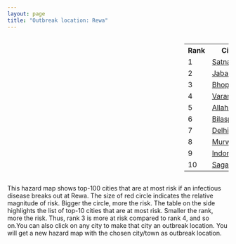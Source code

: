 ```yaml
---
layout: page
title: "Outbreak location: Rewa"
---
```

<div style="width: 100%; overflow: auto;">
<div style="width: 75%; float: left;">
<div id="mapid">
<script src="https://buda-magenta.github.io/hazard_map/load_map.js"></script>

<script>
var marker_outbreak = L.marker([24.759267, 81.655000],{"autoPan": true}).addTo(map); marker_outbreak.bindTooltip("Rewa").openTooltip();

var circle_1 = L.circle([24.500000, 81.000000], {"pane": "markerPane", "color": "red", "fill": true, "fillOpacity": 0.2, "fillRule": "evenodd", "lineCap": "round", "lineJoin": "round", "opacity": 1.0, "radius": 88719, "stroke": true, "weight": 3}).addTo(map);
circle_1.bindTooltip("Satna<br>rank: 1<br>hazard index: 0.088720")
circle_1.bindPopup('<a href="https://buda-magenta.github.io/hazard_map/Satna">Satna</a>')

var circle_2 = L.circle([23.160894, 79.949770], {"pane": "markerPane", "color": "red", "fill": true, "fillOpacity": 0.2, "fillRule": "evenodd", "lineCap": "round", "lineJoin": "round", "opacity": 1.0, "radius": 56392, "stroke": true, "weight": 3}).addTo(map);
circle_2.bindTooltip("Jabalpur<br>rank: 2<br>hazard index: 0.056392")
circle_2.bindPopup('<a href="https://buda-magenta.github.io/hazard_map/Jabalpur">Jabalpur</a>')

var circle_3 = L.circle([23.258486, 77.401989], {"pane": "markerPane", "color": "red", "fill": true, "fillOpacity": 0.2, "fillRule": "evenodd", "lineCap": "round", "lineJoin": "round", "opacity": 1.0, "radius": 38099, "stroke": true, "weight": 3}).addTo(map);
circle_3.bindTooltip("Bhopal<br>rank: 3<br>hazard index: 0.038100")
circle_3.bindPopup('<a href="https://buda-magenta.github.io/hazard_map/Bhopal">Bhopal</a>')

var circle_4 = L.circle([25.335649, 83.007629], {"pane": "markerPane", "color": "red", "fill": true, "fillOpacity": 0.2, "fillRule": "evenodd", "lineCap": "round", "lineJoin": "round", "opacity": 1.0, "radius": 25220, "stroke": true, "weight": 3}).addTo(map);
circle_4.bindTooltip("Varanasi<br>rank: 4<br>hazard index: 0.025220")
circle_4.bindPopup('<a href="https://buda-magenta.github.io/hazard_map/Varanasi">Varanasi</a>')

var circle_5 = L.circle([25.438130, 81.833800], {"pane": "markerPane", "color": "red", "fill": true, "fillOpacity": 0.2, "fillRule": "evenodd", "lineCap": "round", "lineJoin": "round", "opacity": 1.0, "radius": 25186, "stroke": true, "weight": 3}).addTo(map);
circle_5.bindTooltip("Allahabad<br>rank: 5<br>hazard index: 0.025186")
circle_5.bindPopup('<a href="https://buda-magenta.github.io/hazard_map/Allahabad">Allahabad</a>')

var circle_6 = L.circle([22.383333, 82.133333], {"pane": "markerPane", "color": "red", "fill": true, "fillOpacity": 0.2, "fillRule": "evenodd", "lineCap": "round", "lineJoin": "round", "opacity": 1.0, "radius": 22315, "stroke": true, "weight": 3}).addTo(map);
circle_6.bindTooltip("Bilaspur<br>rank: 6<br>hazard index: 0.022315")
circle_6.bindPopup('<a href="https://buda-magenta.github.io/hazard_map/Bilaspur">Bilaspur</a>')

var circle_7 = L.circle([28.651718, 77.221939], {"pane": "markerPane", "color": "red", "fill": true, "fillOpacity": 0.2, "fillRule": "evenodd", "lineCap": "round", "lineJoin": "round", "opacity": 1.0, "radius": 18864, "stroke": true, "weight": 3}).addTo(map);
circle_7.bindTooltip("Delhi<br>rank: 7<br>hazard index: 0.018864")
circle_7.bindPopup('<a href="https://buda-magenta.github.io/hazard_map/Delhi">Delhi</a>')

var circle_8 = L.circle([23.833962, 80.392456], {"pane": "markerPane", "color": "red", "fill": true, "fillOpacity": 0.2, "fillRule": "evenodd", "lineCap": "round", "lineJoin": "round", "opacity": 1.0, "radius": 16297, "stroke": true, "weight": 3}).addTo(map);
circle_8.bindTooltip("Murwara<br>rank: 8<br>hazard index: 0.016298")
circle_8.bindPopup('<a href="https://buda-magenta.github.io/hazard_map/Murwara">Murwara</a>')

var circle_9 = L.circle([22.720362, 75.868200], {"pane": "markerPane", "color": "red", "fill": true, "fillOpacity": 0.2, "fillRule": "evenodd", "lineCap": "round", "lineJoin": "round", "opacity": 1.0, "radius": 8820, "stroke": true, "weight": 3}).addTo(map);
circle_9.bindTooltip("Indore<br>rank: 9<br>hazard index: 0.008821")
circle_9.bindPopup('<a href="https://buda-magenta.github.io/hazard_map/Indore">Indore</a>')

var circle_10 = L.circle([23.809612, 78.759114], {"pane": "markerPane", "color": "red", "fill": true, "fillOpacity": 0.2, "fillRule": "evenodd", "lineCap": "round", "lineJoin": "round", "opacity": 1.0, "radius": 7029, "stroke": true, "weight": 3}).addTo(map);
circle_10.bindTooltip("Sagar<br>rank: 10<br>hazard index: 0.007030")
circle_10.bindPopup('<a href="https://buda-magenta.github.io/hazard_map/Sagar">Sagar</a>')

var circle_11 = L.circle([26.055318, 82.993139], {"pane": "markerPane", "color": "red", "fill": true, "fillOpacity": 0.2, "fillRule": "evenodd", "lineCap": "round", "lineJoin": "round", "opacity": 1.0, "radius": 6515, "stroke": true, "weight": 3}).addTo(map);
circle_11.bindTooltip("Nizamabad<br>rank: 11<br>hazard index: 0.006515")
circle_11.bindPopup('<a href="https://buda-magenta.github.io/hazard_map/Nizamabad">Nizamabad</a>')

var circle_12 = L.circle([24.197443, 82.666145], {"pane": "markerPane", "color": "red", "fill": true, "fillOpacity": 0.2, "fillRule": "evenodd", "lineCap": "round", "lineJoin": "round", "opacity": 1.0, "radius": 4913, "stroke": true, "weight": 3}).addTo(map);
circle_12.bindTooltip("Singrauli<br>rank: 12<br>hazard index: 0.004914")
circle_12.bindPopup('<a href="https://buda-magenta.github.io/hazard_map/Singrauli">Singrauli</a>')

var circle_13 = L.circle([24.935635, 82.647701], {"pane": "markerPane", "color": "red", "fill": true, "fillOpacity": 0.2, "fillRule": "evenodd", "lineCap": "round", "lineJoin": "round", "opacity": 1.0, "radius": 4641, "stroke": true, "weight": 3}).addTo(map);
circle_13.bindTooltip("Mirzapur<br>rank: 13<br>hazard index: 0.004642")
circle_13.bindPopup('<a href="https://buda-magenta.github.io/hazard_map/Mirzapur">Mirzapur</a>')

var circle_14 = L.circle([27.209822, 79.048137], {"pane": "markerPane", "color": "red", "fill": true, "fillOpacity": 0.2, "fillRule": "evenodd", "lineCap": "round", "lineJoin": "round", "opacity": 1.0, "radius": 4461, "stroke": true, "weight": 3}).addTo(map);
circle_14.bindTooltip("Mainpuri<br>rank: 14<br>hazard index: 0.004462")
circle_14.bindPopup('<a href="https://buda-magenta.github.io/hazard_map/Mainpuri">Mainpuri</a>')

var circle_15 = L.circle([26.460914, 80.321759], {"pane": "markerPane", "color": "red", "fill": true, "fillOpacity": 0.2, "fillRule": "evenodd", "lineCap": "round", "lineJoin": "round", "opacity": 1.0, "radius": 4318, "stroke": true, "weight": 3}).addTo(map);
circle_15.bindTooltip("Kanpur<br>rank: 15<br>hazard index: 0.004319")
circle_15.bindPopup('<a href="https://buda-magenta.github.io/hazard_map/Kanpur">Kanpur</a>')

var circle_16 = L.circle([21.170200, 72.831100], {"pane": "markerPane", "color": "red", "fill": true, "fillOpacity": 0.2, "fillRule": "evenodd", "lineCap": "round", "lineJoin": "round", "opacity": 1.0, "radius": 4179, "stroke": true, "weight": 3}).addTo(map);
circle_16.bindTooltip("Surat<br>rank: 16<br>hazard index: 0.004180")
circle_16.bindPopup('<a href="https://buda-magenta.github.io/hazard_map/Surat">Surat</a>')

var circle_17 = L.circle([23.916667, 78.000000], {"pane": "markerPane", "color": "red", "fill": true, "fillOpacity": 0.2, "fillRule": "evenodd", "lineCap": "round", "lineJoin": "round", "opacity": 1.0, "radius": 4010, "stroke": true, "weight": 3}).addTo(map);
circle_17.bindTooltip("Vidisha<br>rank: 17<br>hazard index: 0.004011")
circle_17.bindPopup('<a href="https://buda-magenta.github.io/hazard_map/Vidisha">Vidisha</a>')

var circle_18 = L.circle([23.750000, 79.583333], {"pane": "markerPane", "color": "red", "fill": true, "fillOpacity": 0.2, "fillRule": "evenodd", "lineCap": "round", "lineJoin": "round", "opacity": 1.0, "radius": 3214, "stroke": true, "weight": 3}).addTo(map);
circle_18.bindTooltip("Damoh<br>rank: 18<br>hazard index: 0.003214")
circle_18.bindPopup('<a href="https://buda-magenta.github.io/hazard_map/Damoh">Damoh</a>')

var circle_19 = L.circle([25.264902, 82.985787], {"pane": "markerPane", "color": "red", "fill": true, "fillOpacity": 0.2, "fillRule": "evenodd", "lineCap": "round", "lineJoin": "round", "opacity": 1.0, "radius": 2967, "stroke": true, "weight": 3}).addTo(map);
circle_19.bindTooltip("Morvi<br>rank: 19<br>hazard index: 0.002967")
circle_19.bindPopup('<a href="https://buda-magenta.github.io/hazard_map/Morvi">Morvi</a>')

var circle_20 = L.circle([25.843539, 80.918004], {"pane": "markerPane", "color": "red", "fill": true, "fillOpacity": 0.2, "fillRule": "evenodd", "lineCap": "round", "lineJoin": "round", "opacity": 1.0, "radius": 2461, "stroke": true, "weight": 3}).addTo(map);
circle_20.bindTooltip("Fatehpur<br>rank: 20<br>hazard index: 0.002461")
circle_20.bindPopup('<a href="https://buda-magenta.github.io/hazard_map/Fatehpur">Fatehpur</a>')

var circle_21 = L.circle([21.149813, 79.082056], {"pane": "markerPane", "color": "red", "fill": true, "fillOpacity": 0.2, "fillRule": "evenodd", "lineCap": "round", "lineJoin": "round", "opacity": 1.0, "radius": 2459, "stroke": true, "weight": 3}).addTo(map);
circle_21.bindTooltip("Nagpur<br>rank: 21<br>hazard index: 0.002459")
circle_21.bindPopup('<a href="https://buda-magenta.github.io/hazard_map/Nagpur">Nagpur</a>')

var circle_22 = L.circle([23.174597, 75.785142], {"pane": "markerPane", "color": "red", "fill": true, "fillOpacity": 0.2, "fillRule": "evenodd", "lineCap": "round", "lineJoin": "round", "opacity": 1.0, "radius": 2317, "stroke": true, "weight": 3}).addTo(map);
circle_22.bindTooltip("Ujjain<br>rank: 22<br>hazard index: 0.002318")
circle_22.bindPopup('<a href="https://buda-magenta.github.io/hazard_map/Ujjain">Ujjain</a>')

var circle_23 = L.circle([26.250000, 81.250000], {"pane": "markerPane", "color": "red", "fill": true, "fillOpacity": 0.2, "fillRule": "evenodd", "lineCap": "round", "lineJoin": "round", "opacity": 1.0, "radius": 1818, "stroke": true, "weight": 3}).addTo(map);
circle_23.bindTooltip("Rae Bareli<br>rank: 23<br>hazard index: 0.001819")
circle_23.bindPopup('<a href="https://buda-magenta.github.io/hazard_map/Rae_Bareli">Rae Bareli</a>')

var circle_24 = L.circle([25.895924, 82.437716], {"pane": "markerPane", "color": "red", "fill": true, "fillOpacity": 0.2, "fillRule": "evenodd", "lineCap": "round", "lineJoin": "round", "opacity": 1.0, "radius": 1712, "stroke": true, "weight": 3}).addTo(map);
circle_24.bindTooltip("Badlapur<br>rank: 24<br>hazard index: 0.001712")
circle_24.bindPopup('<a href="https://buda-magenta.github.io/hazard_map/Badlapur">Badlapur</a>')

var circle_25 = L.circle([25.795593, 82.488341], {"pane": "markerPane", "color": "red", "fill": true, "fillOpacity": 0.2, "fillRule": "evenodd", "lineCap": "round", "lineJoin": "round", "opacity": 1.0, "radius": 1671, "stroke": true, "weight": 3}).addTo(map);
circle_25.bindTooltip("Jaunpur<br>rank: 25<br>hazard index: 0.001672")
circle_25.bindPopup('<a href="https://buda-magenta.github.io/hazard_map/Jaunpur">Jaunpur</a>')

var circle_26 = L.circle([22.297314, 73.194257], {"pane": "markerPane", "color": "red", "fill": true, "fillOpacity": 0.2, "fillRule": "evenodd", "lineCap": "round", "lineJoin": "round", "opacity": 1.0, "radius": 1561, "stroke": true, "weight": 3}).addTo(map);
circle_26.bindTooltip("Vadodara<br>rank: 26<br>hazard index: 0.001561")
circle_26.bindPopup('<a href="https://buda-magenta.github.io/hazard_map/Vadodara">Vadodara</a>')

var circle_27 = L.circle([26.022697, 83.028873], {"pane": "markerPane", "color": "red", "fill": true, "fillOpacity": 0.2, "fillRule": "evenodd", "lineCap": "round", "lineJoin": "round", "opacity": 1.0, "radius": 1523, "stroke": true, "weight": 3}).addTo(map);
circle_27.bindTooltip("Azamgarh<br>rank: 27<br>hazard index: 0.001524")
circle_27.bindPopup('<a href="https://buda-magenta.github.io/hazard_map/Azamgarh">Azamgarh</a>')

var circle_28 = L.circle([25.280733, 83.125128], {"pane": "markerPane", "color": "red", "fill": true, "fillOpacity": 0.2, "fillRule": "evenodd", "lineCap": "round", "lineJoin": "round", "opacity": 1.0, "radius": 1415, "stroke": true, "weight": 3}).addTo(map);
circle_28.bindTooltip("Mughal Sarai<br>rank: 28<br>hazard index: 0.001416")
circle_28.bindPopup('<a href="https://buda-magenta.github.io/hazard_map/Mughal_Sarai">Mughal Sarai</a>')

var circle_29 = L.circle([27.876990, 78.137290], {"pane": "markerPane", "color": "red", "fill": true, "fillOpacity": 0.2, "fillRule": "evenodd", "lineCap": "round", "lineJoin": "round", "opacity": 1.0, "radius": 1361, "stroke": true, "weight": 3}).addTo(map);
circle_29.bindTooltip("Aligarh<br>rank: 29<br>hazard index: 0.001362")
circle_29.bindPopup('<a href="https://buda-magenta.github.io/hazard_map/Aligarh">Aligarh</a>')

var circle_30 = L.circle([23.021624, 72.579707], {"pane": "markerPane", "color": "red", "fill": true, "fillOpacity": 0.2, "fillRule": "evenodd", "lineCap": "round", "lineJoin": "round", "opacity": 1.0, "radius": 1346, "stroke": true, "weight": 3}).addTo(map);
circle_30.bindTooltip("Ahmedabad<br>rank: 30<br>hazard index: 0.001347")
circle_30.bindPopup('<a href="https://buda-magenta.github.io/hazard_map/Ahmedabad">Ahmedabad</a>')

var circle_31 = L.circle([21.237947, 81.633683], {"pane": "markerPane", "color": "red", "fill": true, "fillOpacity": 0.2, "fillRule": "evenodd", "lineCap": "round", "lineJoin": "round", "opacity": 1.0, "radius": 1330, "stroke": true, "weight": 3}).addTo(map);
circle_31.bindTooltip("Raipur<br>rank: 31<br>hazard index: 0.001330")
circle_31.bindPopup('<a href="https://buda-magenta.github.io/hazard_map/Raipur">Raipur</a>')

var circle_32 = L.circle([22.519770, 82.629515], {"pane": "markerPane", "color": "red", "fill": true, "fillOpacity": 0.2, "fillRule": "evenodd", "lineCap": "round", "lineJoin": "round", "opacity": 1.0, "radius": 1321, "stroke": true, "weight": 3}).addTo(map);
circle_32.bindTooltip("Korba<br>rank: 32<br>hazard index: 0.001321")
circle_32.bindPopup('<a href="https://buda-magenta.github.io/hazard_map/Korba">Korba</a>')

var circle_33 = L.circle([23.000000, 76.166667], {"pane": "markerPane", "color": "red", "fill": true, "fillOpacity": 0.2, "fillRule": "evenodd", "lineCap": "round", "lineJoin": "round", "opacity": 1.0, "radius": 1302, "stroke": true, "weight": 3}).addTo(map);
circle_33.bindTooltip("Dewas<br>rank: 33<br>hazard index: 0.001302")
circle_33.bindPopup('<a href="https://buda-magenta.github.io/hazard_map/Dewas">Dewas</a>')

var circle_34 = L.circle([25.476300, 80.339500], {"pane": "markerPane", "color": "red", "fill": true, "fillOpacity": 0.2, "fillRule": "evenodd", "lineCap": "round", "lineJoin": "round", "opacity": 1.0, "radius": 1003, "stroke": true, "weight": 3}).addTo(map);
circle_34.bindTooltip("Banda<br>rank: 34<br>hazard index: 0.001004")
circle_34.bindPopup('<a href="https://buda-magenta.github.io/hazard_map/Banda">Banda</a>')

var circle_35 = L.circle([22.500000, 83.500000], {"pane": "markerPane", "color": "red", "fill": true, "fillOpacity": 0.2, "fillRule": "evenodd", "lineCap": "round", "lineJoin": "round", "opacity": 1.0, "radius": 948, "stroke": true, "weight": 3}).addTo(map);
circle_35.bindTooltip("Raigarh<br>rank: 35<br>hazard index: 0.000949")
circle_35.bindPopup('<a href="https://buda-magenta.github.io/hazard_map/Raigarh">Raigarh</a>')

var circle_36 = L.circle([26.838100, 80.934600], {"pane": "markerPane", "color": "red", "fill": true, "fillOpacity": 0.2, "fillRule": "evenodd", "lineCap": "round", "lineJoin": "round", "opacity": 1.0, "radius": 937, "stroke": true, "weight": 3}).addTo(map);
circle_36.bindTooltip("Lucknow<br>rank: 36<br>hazard index: 0.000937")
circle_36.bindPopup('<a href="https://buda-magenta.github.io/hazard_map/Lucknow">Lucknow</a>')

var circle_37 = L.circle([26.242511, 82.296169], {"pane": "markerPane", "color": "red", "fill": true, "fillOpacity": 0.2, "fillRule": "evenodd", "lineCap": "round", "lineJoin": "round", "opacity": 1.0, "radius": 842, "stroke": true, "weight": 3}).addTo(map);
circle_37.bindTooltip("Sultanpur<br>rank: 37<br>hazard index: 0.000843")
circle_37.bindPopup('<a href="https://buda-magenta.github.io/hazard_map/Sultanpur">Sultanpur</a>')

var circle_38 = L.circle([25.565691, 80.063489], {"pane": "markerPane", "color": "red", "fill": true, "fillOpacity": 0.2, "fillRule": "evenodd", "lineCap": "round", "lineJoin": "round", "opacity": 1.0, "radius": 814, "stroke": true, "weight": 3}).addTo(map);
circle_38.bindTooltip("Khanna<br>rank: 38<br>hazard index: 0.000814")
circle_38.bindPopup('<a href="https://buda-magenta.github.io/hazard_map/Khanna">Khanna</a>')

var circle_39 = L.circle([25.531031, 78.652689], {"pane": "markerPane", "color": "red", "fill": true, "fillOpacity": 0.2, "fillRule": "evenodd", "lineCap": "round", "lineJoin": "round", "opacity": 1.0, "radius": 808, "stroke": true, "weight": 3}).addTo(map);
circle_39.bindTooltip("Jhansi<br>rank: 39<br>hazard index: 0.000808")
circle_39.bindPopup('<a href="https://buda-magenta.github.io/hazard_map/Jhansi">Jhansi</a>')

var circle_40 = L.circle([26.671329, 83.364583], {"pane": "markerPane", "color": "red", "fill": true, "fillOpacity": 0.2, "fillRule": "evenodd", "lineCap": "round", "lineJoin": "round", "opacity": 1.0, "radius": 719, "stroke": true, "weight": 3}).addTo(map);
circle_40.bindTooltip("Gorakhpur<br>rank: 40<br>hazard index: 0.000720")
circle_40.bindPopup('<a href="https://buda-magenta.github.io/hazard_map/Gorakhpur">Gorakhpur</a>')

var circle_41 = L.circle([19.169335, 77.311013], {"pane": "markerPane", "color": "red", "fill": true, "fillOpacity": 0.2, "fillRule": "evenodd", "lineCap": "round", "lineJoin": "round", "opacity": 1.0, "radius": 686, "stroke": true, "weight": 3}).addTo(map);
circle_41.bindTooltip("Nanded Waghala<br>rank: 41<br>hazard index: 0.000686")
circle_41.bindPopup('<a href="https://buda-magenta.github.io/hazard_map/Nanded_Waghala">Nanded Waghala</a>')

var circle_42 = L.circle([19.075990, 72.877393], {"pane": "markerPane", "color": "red", "fill": true, "fillOpacity": 0.2, "fillRule": "evenodd", "lineCap": "round", "lineJoin": "round", "opacity": 1.0, "radius": 674, "stroke": true, "weight": 3}).addTo(map);
circle_42.bindTooltip("Mumbai<br>rank: 42<br>hazard index: 0.000674")
circle_42.bindPopup('<a href="https://buda-magenta.github.io/hazard_map/Mumbai">Mumbai</a>')

var circle_43 = L.circle([22.541418, 88.357691], {"pane": "markerPane", "color": "red", "fill": true, "fillOpacity": 0.2, "fillRule": "evenodd", "lineCap": "round", "lineJoin": "round", "opacity": 1.0, "radius": 618, "stroke": true, "weight": 3}).addTo(map);
circle_43.bindTooltip("Kolkata<br>rank: 43<br>hazard index: 0.000618")
circle_43.bindPopup('<a href="https://buda-magenta.github.io/hazard_map/Kolkata">Kolkata</a>')

var circle_44 = L.circle([23.122634, 83.198189], {"pane": "markerPane", "color": "red", "fill": true, "fillOpacity": 0.2, "fillRule": "evenodd", "lineCap": "round", "lineJoin": "round", "opacity": 1.0, "radius": 582, "stroke": true, "weight": 3}).addTo(map);
circle_44.bindTooltip("Ambikapur<br>rank: 44<br>hazard index: 0.000583")
circle_44.bindPopup('<a href="https://buda-magenta.github.io/hazard_map/Ambikapur">Ambikapur</a>')

var circle_45 = L.circle([17.388786, 78.461065], {"pane": "markerPane", "color": "red", "fill": true, "fillOpacity": 0.2, "fillRule": "evenodd", "lineCap": "round", "lineJoin": "round", "opacity": 1.0, "radius": 520, "stroke": true, "weight": 3}).addTo(map);
circle_45.bindTooltip("Hyderabad<br>rank: 45<br>hazard index: 0.000520")
circle_45.bindPopup('<a href="https://buda-magenta.github.io/hazard_map/Hyderabad">Hyderabad</a>')

var circle_46 = L.circle([23.115688, 77.066239], {"pane": "markerPane", "color": "red", "fill": true, "fillOpacity": 0.2, "fillRule": "evenodd", "lineCap": "round", "lineJoin": "round", "opacity": 1.0, "radius": 489, "stroke": true, "weight": 3}).addTo(map);
circle_46.bindTooltip("Sehore<br>rank: 46<br>hazard index: 0.000490")
circle_46.bindPopup('<a href="https://buda-magenta.github.io/hazard_map/Sehore">Sehore</a>')

var circle_47 = L.circle([25.609324, 85.123525], {"pane": "markerPane", "color": "red", "fill": true, "fillOpacity": 0.2, "fillRule": "evenodd", "lineCap": "round", "lineJoin": "round", "opacity": 1.0, "radius": 458, "stroke": true, "weight": 3}).addTo(map);
circle_47.bindTooltip("Patna<br>rank: 47<br>hazard index: 0.000459")
circle_47.bindPopup('<a href="https://buda-magenta.github.io/hazard_map/Patna">Patna</a>')

var circle_48 = L.circle([25.196826, 76.000893], {"pane": "markerPane", "color": "red", "fill": true, "fillOpacity": 0.2, "fillRule": "evenodd", "lineCap": "round", "lineJoin": "round", "opacity": 1.0, "radius": 446, "stroke": true, "weight": 3}).addTo(map);
circle_48.bindTooltip("Kota<br>rank: 48<br>hazard index: 0.000447")
circle_48.bindPopup('<a href="https://buda-magenta.github.io/hazard_map/Kota">Kota</a>')

var circle_49 = L.circle([26.915458, 75.818982], {"pane": "markerPane", "color": "red", "fill": true, "fillOpacity": 0.2, "fillRule": "evenodd", "lineCap": "round", "lineJoin": "round", "opacity": 1.0, "radius": 439, "stroke": true, "weight": 3}).addTo(map);
circle_49.bindTooltip("Jaipur<br>rank: 49<br>hazard index: 0.000439")
circle_49.bindPopup('<a href="https://buda-magenta.github.io/hazard_map/Jaipur">Jaipur</a>')

var circle_50 = L.circle([22.305199, 70.802833], {"pane": "markerPane", "color": "red", "fill": true, "fillOpacity": 0.2, "fillRule": "evenodd", "lineCap": "round", "lineJoin": "round", "opacity": 1.0, "radius": 438, "stroke": true, "weight": 3}).addTo(map);
circle_50.bindTooltip("Rajkot<br>rank: 50<br>hazard index: 0.000438")
circle_50.bindPopup('<a href="https://buda-magenta.github.io/hazard_map/Rajkot">Rajkot</a>')

var circle_51 = L.circle([20.843512, 75.525927], {"pane": "markerPane", "color": "red", "fill": true, "fillOpacity": 0.2, "fillRule": "evenodd", "lineCap": "round", "lineJoin": "round", "opacity": 1.0, "radius": 431, "stroke": true, "weight": 3}).addTo(map);
circle_51.bindTooltip("Jalgaon<br>rank: 51<br>hazard index: 0.000431")
circle_51.bindPopup('<a href="https://buda-magenta.github.io/hazard_map/Jalgaon">Jalgaon</a>')

var circle_52 = L.circle([19.194329, 72.970178], {"pane": "markerPane", "color": "red", "fill": true, "fillOpacity": 0.2, "fillRule": "evenodd", "lineCap": "round", "lineJoin": "round", "opacity": 1.0, "radius": 409, "stroke": true, "weight": 3}).addTo(map);
circle_52.bindTooltip("Thane<br>rank: 52<br>hazard index: 0.000409")
circle_52.bindPopup('<a href="https://buda-magenta.github.io/hazard_map/Thane">Thane</a>')

var circle_53 = L.circle([22.600150, 77.926645], {"pane": "markerPane", "color": "red", "fill": true, "fillOpacity": 0.2, "fillRule": "evenodd", "lineCap": "round", "lineJoin": "round", "opacity": 1.0, "radius": 375, "stroke": true, "weight": 3}).addTo(map);
circle_53.bindTooltip("Hoshangabad<br>rank: 53<br>hazard index: 0.000376")
circle_53.bindPopup('<a href="https://buda-magenta.github.io/hazard_map/Hoshangabad">Hoshangabad</a>')

var circle_54 = L.circle([26.638076, 82.059024], {"pane": "markerPane", "color": "red", "fill": true, "fillOpacity": 0.2, "fillRule": "evenodd", "lineCap": "round", "lineJoin": "round", "opacity": 1.0, "radius": 311, "stroke": true, "weight": 3}).addTo(map);
circle_54.bindTooltip("Faizabad<br>rank: 54<br>hazard index: 0.000311")
circle_54.bindPopup('<a href="https://buda-magenta.github.io/hazard_map/Faizabad">Faizabad</a>')

var circle_55 = L.circle([23.480592, 74.917790], {"pane": "markerPane", "color": "red", "fill": true, "fillOpacity": 0.2, "fillRule": "evenodd", "lineCap": "round", "lineJoin": "round", "opacity": 1.0, "radius": 310, "stroke": true, "weight": 3}).addTo(map);
circle_55.bindTooltip("Ratlam<br>rank: 55<br>hazard index: 0.000311")
circle_55.bindPopup('<a href="https://buda-magenta.github.io/hazard_map/Ratlam">Ratlam</a>')

var circle_56 = L.circle([22.801519, 86.202958], {"pane": "markerPane", "color": "red", "fill": true, "fillOpacity": 0.2, "fillRule": "evenodd", "lineCap": "round", "lineJoin": "round", "opacity": 1.0, "radius": 309, "stroke": true, "weight": 3}).addTo(map);
circle_56.bindTooltip("Jamshedpur<br>rank: 56<br>hazard index: 0.000309")
circle_56.bindPopup('<a href="https://buda-magenta.github.io/hazard_map/Jamshedpur">Jamshedpur</a>')

var circle_57 = L.circle([28.753900, 77.399900], {"pane": "markerPane", "color": "red", "fill": true, "fillOpacity": 0.2, "fillRule": "evenodd", "lineCap": "round", "lineJoin": "round", "opacity": 1.0, "radius": 295, "stroke": true, "weight": 3}).addTo(map);
circle_57.bindTooltip("Khora<br>rank: 57<br>hazard index: 0.000296")
circle_57.bindPopup('<a href="https://buda-magenta.github.io/hazard_map/Khora">Khora</a>')

var circle_58 = L.circle([28.428262, 77.002700], {"pane": "markerPane", "color": "red", "fill": true, "fillOpacity": 0.2, "fillRule": "evenodd", "lineCap": "round", "lineJoin": "round", "opacity": 1.0, "radius": 266, "stroke": true, "weight": 3}).addTo(map);
circle_58.bindTooltip("Gurgaon<br>rank: 58<br>hazard index: 0.000267")
circle_58.bindPopup('<a href="https://buda-magenta.github.io/hazard_map/Gurgaon">Gurgaon</a>')

var circle_59 = L.circle([21.199035, 81.397955], {"pane": "markerPane", "color": "red", "fill": true, "fillOpacity": 0.2, "fillRule": "evenodd", "lineCap": "round", "lineJoin": "round", "opacity": 1.0, "radius": 265, "stroke": true, "weight": 3}).addTo(map);
circle_59.bindTooltip("Durg<br>rank: 59<br>hazard index: 0.000265")
circle_59.bindPopup('<a href="https://buda-magenta.github.io/hazard_map/Durg">Durg</a>')

var circle_60 = L.circle([26.269722, 82.994425], {"pane": "markerPane", "color": "red", "fill": true, "fillOpacity": 0.2, "fillRule": "evenodd", "lineCap": "round", "lineJoin": "round", "opacity": 1.0, "radius": 258, "stroke": true, "weight": 3}).addTo(map);
circle_60.bindTooltip("Burhanpur<br>rank: 60<br>hazard index: 0.000259")
circle_60.bindPopup('<a href="https://buda-magenta.github.io/hazard_map/Burhanpur">Burhanpur</a>')

var circle_61 = L.circle([21.977864, 76.568828], {"pane": "markerPane", "color": "red", "fill": true, "fillOpacity": 0.2, "fillRule": "evenodd", "lineCap": "round", "lineJoin": "round", "opacity": 1.0, "radius": 258, "stroke": true, "weight": 3}).addTo(map);
circle_61.bindTooltip("Khandwa<br>rank: 61<br>hazard index: 0.000259")
circle_61.bindPopup('<a href="https://buda-magenta.github.io/hazard_map/Khandwa">Khandwa</a>')

var circle_62 = L.circle([25.954628, 83.647350], {"pane": "markerPane", "color": "red", "fill": true, "fillOpacity": 0.2, "fillRule": "evenodd", "lineCap": "round", "lineJoin": "round", "opacity": 1.0, "radius": 255, "stroke": true, "weight": 3}).addTo(map);
circle_62.bindTooltip("Maunath Bhanjan<br>rank: 62<br>hazard index: 0.000255")
circle_62.bindPopup('<a href="https://buda-magenta.github.io/hazard_map/Maunath_Bhanjan">Maunath Bhanjan</a>')

var circle_63 = L.circle([25.773344, 84.784977], {"pane": "markerPane", "color": "red", "fill": true, "fillOpacity": 0.2, "fillRule": "evenodd", "lineCap": "round", "lineJoin": "round", "opacity": 1.0, "radius": 253, "stroke": true, "weight": 3}).addTo(map);
circle_63.bindTooltip("Chapra<br>rank: 63<br>hazard index: 0.000254")
circle_63.bindPopup('<a href="https://buda-magenta.github.io/hazard_map/Chapra">Chapra</a>')

var circle_64 = L.circle([20.993276, 75.839983], {"pane": "markerPane", "color": "red", "fill": true, "fillOpacity": 0.2, "fillRule": "evenodd", "lineCap": "round", "lineJoin": "round", "opacity": 1.0, "radius": 244, "stroke": true, "weight": 3}).addTo(map);
circle_64.bindTooltip("Bhusawal<br>rank: 64<br>hazard index: 0.000245")
circle_64.bindPopup('<a href="https://buda-magenta.github.io/hazard_map/Bhusawal">Bhusawal</a>')

var circle_65 = L.circle([28.402979, 77.310384], {"pane": "markerPane", "color": "red", "fill": true, "fillOpacity": 0.2, "fillRule": "evenodd", "lineCap": "round", "lineJoin": "round", "opacity": 1.0, "radius": 244, "stroke": true, "weight": 3}).addTo(map);
circle_65.bindTooltip("Faridabad<br>rank: 65<br>hazard index: 0.000245")
circle_65.bindPopup('<a href="https://buda-magenta.github.io/hazard_map/Faridabad">Faridabad</a>')

var circle_66 = L.circle([22.139831, 78.809645], {"pane": "markerPane", "color": "red", "fill": true, "fillOpacity": 0.2, "fillRule": "evenodd", "lineCap": "round", "lineJoin": "round", "opacity": 1.0, "radius": 238, "stroke": true, "weight": 3}).addTo(map);
circle_66.bindTooltip("Chhindwara<br>rank: 66<br>hazard index: 0.000239")
circle_66.bindPopup('<a href="https://buda-magenta.github.io/hazard_map/Chhindwara">Chhindwara</a>')

var circle_67 = L.circle([18.434644, 79.132265], {"pane": "markerPane", "color": "red", "fill": true, "fillOpacity": 0.2, "fillRule": "evenodd", "lineCap": "round", "lineJoin": "round", "opacity": 1.0, "radius": 235, "stroke": true, "weight": 3}).addTo(map);
circle_67.bindTooltip("Karimnagar<br>rank: 67<br>hazard index: 0.000236")
circle_67.bindPopup('<a href="https://buda-magenta.github.io/hazard_map/Karimnagar">Karimnagar</a>')

var circle_68 = L.circle([21.200996, 81.335426], {"pane": "markerPane", "color": "red", "fill": true, "fillOpacity": 0.2, "fillRule": "evenodd", "lineCap": "round", "lineJoin": "round", "opacity": 1.0, "radius": 225, "stroke": true, "weight": 3}).addTo(map);
circle_68.bindTooltip("Bhilai Nagar<br>rank: 68<br>hazard index: 0.000226")
circle_68.bindPopup('<a href="https://buda-magenta.github.io/hazard_map/Bhilai_Nagar">Bhilai Nagar</a>')

var circle_69 = L.circle([21.818774, 75.606458], {"pane": "markerPane", "color": "red", "fill": true, "fillOpacity": 0.2, "fillRule": "evenodd", "lineCap": "round", "lineJoin": "round", "opacity": 1.0, "radius": 208, "stroke": true, "weight": 3}).addTo(map);
circle_69.bindTooltip("Khargone<br>rank: 69<br>hazard index: 0.000209")
circle_69.bindPopup('<a href="https://buda-magenta.github.io/hazard_map/Khargone">Khargone</a>')

var circle_70 = L.circle([21.879616, 77.875681], {"pane": "markerPane", "color": "red", "fill": true, "fillOpacity": 0.2, "fillRule": "evenodd", "lineCap": "round", "lineJoin": "round", "opacity": 1.0, "radius": 198, "stroke": true, "weight": 3}).addTo(map);
circle_70.bindTooltip("Betul<br>rank: 70<br>hazard index: 0.000199")
circle_70.bindPopup('<a href="https://buda-magenta.github.io/hazard_map/Betul">Betul</a>')

var circle_71 = L.circle([26.203725, 78.157363], {"pane": "markerPane", "color": "red", "fill": true, "fillOpacity": 0.2, "fillRule": "evenodd", "lineCap": "round", "lineJoin": "round", "opacity": 1.0, "radius": 194, "stroke": true, "weight": 3}).addTo(map);
circle_71.bindTooltip("Gwalior<br>rank: 71<br>hazard index: 0.000195")
circle_71.bindPopup('<a href="https://buda-magenta.github.io/hazard_map/Gwalior">Gwalior</a>')

var circle_72 = L.circle([28.901090, 76.580194], {"pane": "markerPane", "color": "red", "fill": true, "fillOpacity": 0.2, "fillRule": "evenodd", "lineCap": "round", "lineJoin": "round", "opacity": 1.0, "radius": 194, "stroke": true, "weight": 3}).addTo(map);
circle_72.bindTooltip("Rohtak<br>rank: 72<br>hazard index: 0.000194")
circle_72.bindPopup('<a href="https://buda-magenta.github.io/hazard_map/Rohtak">Rohtak</a>')

var circle_73 = L.circle([21.400000, 83.883333], {"pane": "markerPane", "color": "red", "fill": true, "fillOpacity": 0.2, "fillRule": "evenodd", "lineCap": "round", "lineJoin": "round", "opacity": 1.0, "radius": 193, "stroke": true, "weight": 3}).addTo(map);
circle_73.bindTooltip("Sambalpur<br>rank: 73<br>hazard index: 0.000194")
circle_73.bindPopup('<a href="https://buda-magenta.github.io/hazard_map/Sambalpur">Sambalpur</a>')

var circle_74 = L.circle([22.214285, 84.872437], {"pane": "markerPane", "color": "red", "fill": true, "fillOpacity": 0.2, "fillRule": "evenodd", "lineCap": "round", "lineJoin": "round", "opacity": 1.0, "radius": 191, "stroke": true, "weight": 3}).addTo(map);
circle_74.bindTooltip("Raurkela<br>rank: 74<br>hazard index: 0.000191")
circle_74.bindPopup('<a href="https://buda-magenta.github.io/hazard_map/Raurkela">Raurkela</a>')

var circle_75 = L.circle([23.587548, 75.675679], {"pane": "markerPane", "color": "red", "fill": true, "fillOpacity": 0.2, "fillRule": "evenodd", "lineCap": "round", "lineJoin": "round", "opacity": 1.0, "radius": 187, "stroke": true, "weight": 3}).addTo(map);
circle_75.bindTooltip("Nagda<br>rank: 75<br>hazard index: 0.000187")
circle_75.bindPopup('<a href="https://buda-magenta.github.io/hazard_map/Nagda">Nagda</a>')

var circle_76 = L.circle([25.623457, 84.596839], {"pane": "markerPane", "color": "red", "fill": true, "fillOpacity": 0.2, "fillRule": "evenodd", "lineCap": "round", "lineJoin": "round", "opacity": 1.0, "radius": 181, "stroke": true, "weight": 3}).addTo(map);
circle_76.bindTooltip("Arrah<br>rank: 76<br>hazard index: 0.000181")
circle_76.bindPopup('<a href="https://buda-magenta.github.io/hazard_map/Arrah">Arrah</a>')

var circle_77 = L.circle([30.909016, 75.851601], {"pane": "markerPane", "color": "red", "fill": true, "fillOpacity": 0.2, "fillRule": "evenodd", "lineCap": "round", "lineJoin": "round", "opacity": 1.0, "radius": 170, "stroke": true, "weight": 3}).addTo(map);
circle_77.bindTooltip("Ludhiana<br>rank: 77<br>hazard index: 0.000170")
circle_77.bindPopup('<a href="https://buda-magenta.github.io/hazard_map/Ludhiana">Ludhiana</a>')

var circle_78 = L.circle([12.979120, 77.591300], {"pane": "markerPane", "color": "red", "fill": true, "fillOpacity": 0.2, "fillRule": "evenodd", "lineCap": "round", "lineJoin": "round", "opacity": 1.0, "radius": 170, "stroke": true, "weight": 3}).addTo(map);
circle_78.bindTooltip("Bangalore<br>rank: 78<br>hazard index: 0.000170")
circle_78.bindPopup('<a href="https://buda-magenta.github.io/hazard_map/Bangalore">Bangalore</a>')

var circle_79 = L.circle([28.863842, 78.805778], {"pane": "markerPane", "color": "red", "fill": true, "fillOpacity": 0.2, "fillRule": "evenodd", "lineCap": "round", "lineJoin": "round", "opacity": 1.0, "radius": 170, "stroke": true, "weight": 3}).addTo(map);
circle_79.bindTooltip("Moradabad<br>rank: 79<br>hazard index: 0.000170")
circle_79.bindPopup('<a href="https://buda-magenta.github.io/hazard_map/Moradabad">Moradabad</a>')

var circle_80 = L.circle([29.000653, 77.768229], {"pane": "markerPane", "color": "red", "fill": true, "fillOpacity": 0.2, "fillRule": "evenodd", "lineCap": "round", "lineJoin": "round", "opacity": 1.0, "radius": 164, "stroke": true, "weight": 3}).addTo(map);
circle_80.bindTooltip("Meerut<br>rank: 80<br>hazard index: 0.000164")
circle_80.bindPopup('<a href="https://buda-magenta.github.io/hazard_map/Meerut">Meerut</a>')

var circle_81 = L.circle([23.795281, 86.430964], {"pane": "markerPane", "color": "red", "fill": true, "fillOpacity": 0.2, "fillRule": "evenodd", "lineCap": "round", "lineJoin": "round", "opacity": 1.0, "radius": 158, "stroke": true, "weight": 3}).addTo(map);
circle_81.bindTooltip("Dhanbad<br>rank: 81<br>hazard index: 0.000159")
circle_81.bindPopup('<a href="https://buda-magenta.github.io/hazard_map/Dhanbad">Dhanbad</a>')

var circle_82 = L.circle([21.750000, 73.000000], {"pane": "markerPane", "color": "red", "fill": true, "fillOpacity": 0.2, "fillRule": "evenodd", "lineCap": "round", "lineJoin": "round", "opacity": 1.0, "radius": 158, "stroke": true, "weight": 3}).addTo(map);
circle_82.bindTooltip("Bharuch<br>rank: 82<br>hazard index: 0.000158")
circle_82.bindPopup('<a href="https://buda-magenta.github.io/hazard_map/Bharuch">Bharuch</a>')

var circle_83 = L.circle([18.521428, 73.854454], {"pane": "markerPane", "color": "red", "fill": true, "fillOpacity": 0.2, "fillRule": "evenodd", "lineCap": "round", "lineJoin": "round", "opacity": 1.0, "radius": 155, "stroke": true, "weight": 3}).addTo(map);
circle_83.bindTooltip("Pune<br>rank: 83<br>hazard index: 0.000156")
circle_83.bindPopup('<a href="https://buda-magenta.github.io/hazard_map/Pune">Pune</a>')

var circle_84 = L.circle([25.562071, 84.015672], {"pane": "markerPane", "color": "red", "fill": true, "fillOpacity": 0.2, "fillRule": "evenodd", "lineCap": "round", "lineJoin": "round", "opacity": 1.0, "radius": 150, "stroke": true, "weight": 3}).addTo(map);
circle_84.bindTooltip("Buxar<br>rank: 84<br>hazard index: 0.000150")
circle_84.bindPopup('<a href="https://buda-magenta.github.io/hazard_map/Buxar">Buxar</a>')

var circle_85 = L.circle([27.175255, 78.009816], {"pane": "markerPane", "color": "red", "fill": true, "fillOpacity": 0.2, "fillRule": "evenodd", "lineCap": "round", "lineJoin": "round", "opacity": 1.0, "radius": 146, "stroke": true, "weight": 3}).addTo(map);
circle_85.bindTooltip("Agra<br>rank: 85<br>hazard index: 0.000146")
circle_85.bindPopup('<a href="https://buda-magenta.github.io/hazard_map/Agra">Agra</a>')

var circle_86 = L.circle([26.148658, 85.340013], {"pane": "markerPane", "color": "red", "fill": true, "fillOpacity": 0.2, "fillRule": "evenodd", "lineCap": "round", "lineJoin": "round", "opacity": 1.0, "radius": 143, "stroke": true, "weight": 3}).addTo(map);
circle_86.bindTooltip("Muzaffarpur<br>rank: 86<br>hazard index: 0.000143")
circle_86.bindPopup('<a href="https://buda-magenta.github.io/hazard_map/Muzaffarpur">Muzaffarpur</a>')

var circle_87 = L.circle([25.603508, 83.507454], {"pane": "markerPane", "color": "red", "fill": true, "fillOpacity": 0.2, "fillRule": "evenodd", "lineCap": "round", "lineJoin": "round", "opacity": 1.0, "radius": 142, "stroke": true, "weight": 3}).addTo(map);
circle_87.bindTooltip("Ghazipur<br>rank: 87<br>hazard index: 0.000142")
circle_87.bindPopup('<a href="https://buda-magenta.github.io/hazard_map/Ghazipur">Ghazipur</a>')

var circle_88 = L.circle([25.877933, 84.119959], {"pane": "markerPane", "color": "red", "fill": true, "fillOpacity": 0.2, "fillRule": "evenodd", "lineCap": "round", "lineJoin": "round", "opacity": 1.0, "radius": 135, "stroke": true, "weight": 3}).addTo(map);
circle_88.bindTooltip("Ballia<br>rank: 88<br>hazard index: 0.000135")
circle_88.bindPopup('<a href="https://buda-magenta.github.io/hazard_map/Ballia">Ballia</a>')

var circle_89 = L.circle([24.700385, 78.518668], {"pane": "markerPane", "color": "red", "fill": true, "fillOpacity": 0.2, "fillRule": "evenodd", "lineCap": "round", "lineJoin": "round", "opacity": 1.0, "radius": 133, "stroke": true, "weight": 3}).addTo(map);
circle_89.bindTooltip("Lalitpur<br>rank: 89<br>hazard index: 0.000134")
circle_89.bindPopup('<a href="https://buda-magenta.github.io/hazard_map/Lalitpur">Lalitpur</a>')

var circle_90 = L.circle([21.735348, 81.944459], {"pane": "markerPane", "color": "red", "fill": true, "fillOpacity": 0.2, "fillRule": "evenodd", "lineCap": "round", "lineJoin": "round", "opacity": 1.0, "radius": 132, "stroke": true, "weight": 3}).addTo(map);
circle_90.bindTooltip("Bhatpara<br>rank: 90<br>hazard index: 0.000132")
circle_90.bindPopup('<a href="https://buda-magenta.github.io/hazard_map/Bhatpara">Bhatpara</a>')

var circle_91 = L.circle([22.275879, 79.721045], {"pane": "markerPane", "color": "red", "fill": true, "fillOpacity": 0.2, "fillRule": "evenodd", "lineCap": "round", "lineJoin": "round", "opacity": 1.0, "radius": 129, "stroke": true, "weight": 3}).addTo(map);
circle_91.bindTooltip("Seoni<br>rank: 91<br>hazard index: 0.000130")
circle_91.bindPopup('<a href="https://buda-magenta.github.io/hazard_map/Seoni">Seoni</a>')

var circle_92 = L.circle([29.988077, 77.508130], {"pane": "markerPane", "color": "red", "fill": true, "fillOpacity": 0.2, "fillRule": "evenodd", "lineCap": "round", "lineJoin": "round", "opacity": 1.0, "radius": 126, "stroke": true, "weight": 3}).addTo(map);
circle_92.bindTooltip("Saharanpur<br>rank: 92<br>hazard index: 0.000127")
circle_92.bindPopup('<a href="https://buda-magenta.github.io/hazard_map/Saharanpur">Saharanpur</a>')

var circle_93 = L.circle([24.917151, 76.696403], {"pane": "markerPane", "color": "red", "fill": true, "fillOpacity": 0.2, "fillRule": "evenodd", "lineCap": "round", "lineJoin": "round", "opacity": 1.0, "radius": 125, "stroke": true, "weight": 3}).addTo(map);
circle_93.bindTooltip("Baran<br>rank: 93<br>hazard index: 0.000126")
circle_93.bindPopup('<a href="https://buda-magenta.github.io/hazard_map/Baran">Baran</a>')

var circle_94 = L.circle([19.261944, 73.194760], {"pane": "markerPane", "color": "red", "fill": true, "fillOpacity": 0.2, "fillRule": "evenodd", "lineCap": "round", "lineJoin": "round", "opacity": 1.0, "radius": 125, "stroke": true, "weight": 3}).addTo(map);
circle_94.bindTooltip("Ulhas Nagar<br>rank: 94<br>hazard index: 0.000125")
circle_94.bindPopup('<a href="https://buda-magenta.github.io/hazard_map/Ulhas_Nagar">Ulhas Nagar</a>')

var circle_95 = L.circle([27.036604, 78.651436], {"pane": "markerPane", "color": "red", "fill": true, "fillOpacity": 0.2, "fillRule": "evenodd", "lineCap": "round", "lineJoin": "round", "opacity": 1.0, "radius": 110, "stroke": true, "weight": 3}).addTo(map);
circle_95.bindTooltip("Shikohabad<br>rank: 95<br>hazard index: 0.000111")
circle_95.bindPopup('<a href="https://buda-magenta.github.io/hazard_map/Shikohabad">Shikohabad</a>')

var circle_96 = L.circle([19.500000, 78.500000], {"pane": "markerPane", "color": "red", "fill": true, "fillOpacity": 0.2, "fillRule": "evenodd", "lineCap": "round", "lineJoin": "round", "opacity": 1.0, "radius": 108, "stroke": true, "weight": 3}).addTo(map);
circle_96.bindTooltip("Adilabad<br>rank: 96<br>hazard index: 0.000109")
circle_96.bindPopup('<a href="https://buda-magenta.github.io/hazard_map/Adilabad">Adilabad</a>')

var circle_97 = L.circle([29.003314, 77.016732], {"pane": "markerPane", "color": "red", "fill": true, "fillOpacity": 0.2, "fillRule": "evenodd", "lineCap": "round", "lineJoin": "round", "opacity": 1.0, "radius": 108, "stroke": true, "weight": 3}).addTo(map);
circle_97.bindTooltip("Sonipat<br>rank: 97<br>hazard index: 0.000108")
circle_97.bindPopup('<a href="https://buda-magenta.github.io/hazard_map/Sonipat">Sonipat</a>')

var circle_98 = L.circle([28.733400, 77.298600], {"pane": "markerPane", "color": "red", "fill": true, "fillOpacity": 0.2, "fillRule": "evenodd", "lineCap": "round", "lineJoin": "round", "opacity": 1.0, "radius": 107, "stroke": true, "weight": 3}).addTo(map);
circle_98.bindTooltip("Loni<br>rank: 98<br>hazard index: 0.000108")
circle_98.bindPopup('<a href="https://buda-magenta.github.io/hazard_map/Loni">Loni</a>')

var circle_99 = L.circle([25.375241, 77.828119], {"pane": "markerPane", "color": "red", "fill": true, "fillOpacity": 0.2, "fillRule": "evenodd", "lineCap": "round", "lineJoin": "round", "opacity": 1.0, "radius": 106, "stroke": true, "weight": 3}).addTo(map);
circle_99.bindTooltip("Shivpuri<br>rank: 99<br>hazard index: 0.000107")
circle_99.bindPopup('<a href="https://buda-magenta.github.io/hazard_map/Shivpuri">Shivpuri</a>')

var circle_100 = L.circle([27.633333, 77.583333], {"pane": "markerPane", "color": "red", "fill": true, "fillOpacity": 0.2, "fillRule": "evenodd", "lineCap": "round", "lineJoin": "round", "opacity": 1.0, "radius": 106, "stroke": true, "weight": 3}).addTo(map);
circle_100.bindTooltip("Mathura<br>rank: 100<br>hazard index: 0.000106")
circle_100.bindPopup('<a href="https://buda-magenta.github.io/hazard_map/Mathura">Mathura</a>')
</script>
</div>
</div>


<div style="width: 20%; float: right;">
<table>
<tr>
<th>Rank</th>
<th>City</th>
</tr>

<tr>
<td>1</td>
<td><a href="https://buda-magenta.github.io/hazard_map/Satna">Satna</a></td>
</tr>

<tr>
<td>2</td>
<td><a href="https://buda-magenta.github.io/hazard_map/Jabalpur">Jabalpur</a></td>
</tr>

<tr>
<td>3</td>
<td><a href="https://buda-magenta.github.io/hazard_map/Bhopal">Bhopal</a></td>
</tr>

<tr>
<td>4</td>
<td><a href="https://buda-magenta.github.io/hazard_map/Varanasi">Varanasi</a></td>
</tr>

<tr>
<td>5</td>
<td><a href="https://buda-magenta.github.io/hazard_map/Allahabad">Allahabad</a></td>
</tr>

<tr>
<td>6</td>
<td><a href="https://buda-magenta.github.io/hazard_map/Bilaspur">Bilaspur</a></td>
</tr>

<tr>
<td>7</td>
<td><a href="https://buda-magenta.github.io/hazard_map/Delhi">Delhi</a></td>
</tr>

<tr>
<td>8</td>
<td><a href="https://buda-magenta.github.io/hazard_map/Murwara">Murwara</a></td>
</tr>

<tr>
<td>9</td>
<td><a href="https://buda-magenta.github.io/hazard_map/Indore">Indore</a></td>
</tr>

<tr>
<td>10</td>
<td><a href="https://buda-magenta.github.io/hazard_map/Sagar">Sagar</a></td>
</tr>

</table>
</div>
</div>


<p align="left">This hazard map shows top-100 cities that are at most risk if an infectious disease breaks out at Rewa. The size of red circle indicates the relative magnitude of risk. Bigger the circle, more the risk. The table on the side highlights the list of top-10 cities that are at most risk. Smaller the rank, more the risk. Thus, rank 3 is more at risk compared to rank 4, and so on.You can also click on any city to make that city an outbreak location. You will get a new hazard map with the chosen city/town as outbreak location.
</p>